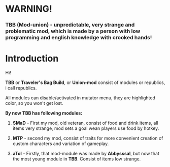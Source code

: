 # **WARNING!** 
### TBB (Mod-union) - unpredictable, very strange and problematic mod, which is made by a person with low programming and english knowledge with crooked hands!  

# **Introduction**

Hi!

**TBB** or **Traveler's Bag Build**, or **Union-mod** consist of modules or republics, i call republics.

 All modules can disable/activated in mutator menu, they are highlighted color, so you won't get lost.

**By now TBB has following modules:**

1. **SMaD** - First my mod, old veteran, consist of food and drink items, all items very strange, mod sets a goal wean players use food by hotkey.  

2. **MTP** - second my mod, consist of traits for more convenient creation of custom characters and variation of gameplay.

3. **aToI** - Firstly, that mod-module was made by **Abbysssal**, but now that the most young module in **TBB**. Consist of items low strange.